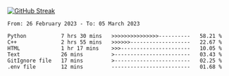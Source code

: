 [![GitHub Streak](https://streak-stats.demolab.com?user=renren-017&theme=sea&hide_border=true&background=DD272700)](https://git.io/streak-stats)

<!--START_SECTION:waka-->

```text
From: 26 February 2023 - To: 05 March 2023

Python           7 hrs 30 mins   >>>>>>>>>>>>>>>----------   58.21 %
C++              2 hrs 55 mins   >>>>>>-------------------   22.67 %
HTML             1 hr 17 mins    >>>----------------------   10.05 %
Text             26 mins         >------------------------   03.43 %
GitIgnore file   17 mins         >------------------------   02.25 %
.env file        12 mins         -------------------------   01.68 %
```

<!--END_SECTION:waka-->
